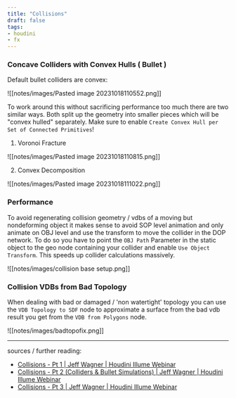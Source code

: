 ```yaml
---
title: "Collisions"
draft: false
tags:
- houdini
- fx
---
```


### Concave Colliders with Convex Hulls ( Bullet )

Default bullet colliders are convex:

![[notes/images/Pasted image 20231018110552.png]]

To work around this without sacrificing performance too much there are two similar ways. Both split up the geometry into smaller pieces which will be "convex hulled" separately. Make sure to enable `Create Convex Hull per Set of Connected Primitives`!

1. Voronoi Fracture

![[notes/images/Pasted image 20231018110815.png]]

2. Convex Decomposition

![[notes/images/Pasted image 20231018111022.png]]
### Performance

To avoid regenerating collision geometry / vdbs of a moving but nondeforming object it makes sense to avoid SOP level animation and only animate on OBJ level and use the transform to move the collider in the DOP network. To do so you have to point the `OBJ Path` Parameter in the static object to the geo node containing your collider and enable `Use Object Transform`. This speeds up collider calculations massively.

![[notes/images/collision base setup.png]]

### Collision VDBs from Bad Topology

When dealing with bad or damaged / 'non watertight' topology you can use the `VDB Topology to SDF` node to approximate a surface from the bad vdb result you get from the `VDB from Polygons` node.

![[notes/images/badtopofix.png]]

---

sources / further reading:
- [Collisions - Pt 1 | Jeff Wagner | Houdini Illume Webinar](https://vimeo.com/252645795)
- [Collisions - Pt 2 (Colliders & Bullet Simulations) | Jeff Wagner | Houdini Illume Webinar](https://vimeo.com/254343083)
- [Collisions - Pt 3 | Jeff Wagner | Houdini Illume Webinar](https://vimeo.com/255979341)